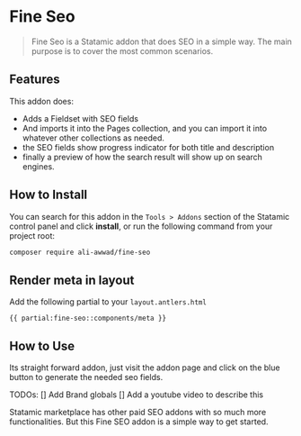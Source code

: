 # Fine Seo

> Fine Seo is a Statamic addon that does SEO in a simple way. The main purpose is to cover the most common scenarios. 

## Features

This addon does:

- Adds a Fieldset with SEO fields
- And imports it into the Pages collection, and you can import it into whatever other collections as needed.
- the SEO fields show progress indicator for both title and description
- finally a preview of how the search result will show up on search engines.

## How to Install

You can search for this addon in the `Tools > Addons` section of the Statamic control panel and click **install**, or run the following command from your project root:

``` bash
composer require ali-awwad/fine-seo
```

## Render meta in layout 

Add the following partial to your `layout.antlers.html`

`{{ partial:fine-seo::components/meta }}`

## How to Use

Its straight forward addon, just visit the addon page and click on the blue button to generate the needed seo fields.

TODOs:
[] Add Brand globals
[] Add a youtube video to describe this

Statamic marketplace has other paid SEO addons with so much more functionalities. But this Fine SEO addon is a simple way to get started.

